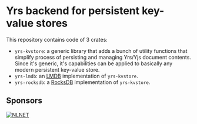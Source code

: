 # Yrs backend for persistent key-value stores

This repository contains code of 3 crates: 

- `yrs-kvstore`: a generic library that adds a bunch of utility functions that simplify process of persisting and managing Yrs/Yjs document contents. Since it's generic, it's capabilities can be applied to basically any modern persistent key-value store.
- `yrs-lmdb`: an [LMDB](http://www.lmdb.tech/doc/) implementation of `yrs-kvstore`.
- `yrs-rocksdb`: a [RocksDB](https://rocksdb.org/) implementation of `yrs-kvstore`.

## Sponsors

[![NLNET](https://nlnet.nl/image/logo_nlnet.svg)](https://nlnet.nl/)
